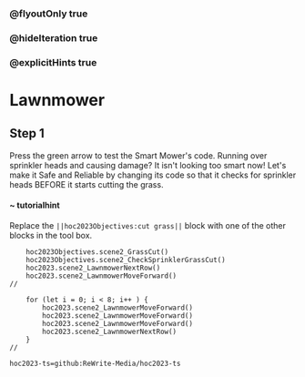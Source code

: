 ### @flyoutOnly true
### @hideIteration true
### @explicitHints true

# Lawnmower

## Step 1
Press the green arrow to test the Smart Mower's code. Running over sprinkler heads and causing damage? It isn't looking too smart now! Let's make it Safe and Reliable by changing its code so that it checks for sprinkler heads BEFORE it starts cutting the grass.

#### ~ tutorialhint 
Replace the ``||hoc2023Objectives:cut grass||`` block with one of the other blocks in the tool box.

```ghost
    hoc2023Objectives.scene2_GrassCut()
    hoc2023Objectives.scene2_CheckSprinklerGrassCut()
    hoc2023.scene2_LawnmowerNextRow()
    hoc2023.scene2_LawnmowerMoveForward()
//
```
```template
    for (let i = 0; i < 8; i++ ) {
        hoc2023.scene2_LawnmowerMoveForward()
        hoc2023.scene2_LawnmowerMoveForward()
        hoc2023.scene2_LawnmowerMoveForward()
        hoc2023.scene2_LawnmowerNextRow()    
    }  
//
```

```package
hoc2023-ts=github:ReWrite-Media/hoc2023-ts
```
